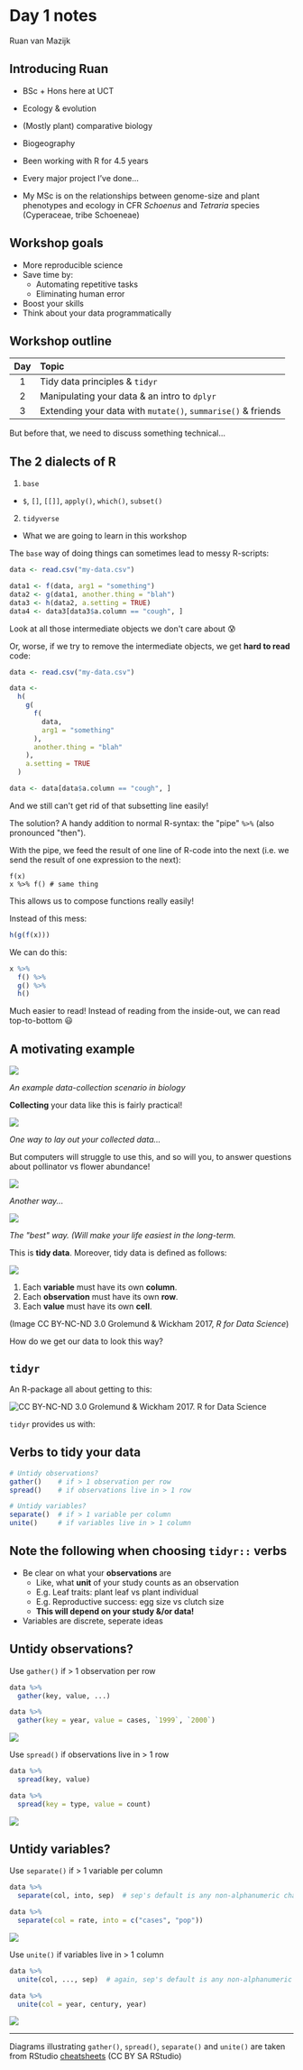 # Day 1 notes

Ruan van Mazijk

## Introducing Ruan

- BSc + Hons here at UCT

- Ecology & evolution
- (Mostly plant) comparative biology
- Biogeography

- Been working with R for 4.5 years
- Every major project I’ve done...

- My MSc is on the relationships between genome-size and plant phenotypes and ecology in CFR _Schoenus_ and _Tetraria_ species (Cyperaceae, tribe Schoeneae)

## Workshop goals

- More reproducible science
- Save time by:
  - Automating repetitive tasks
  - Eliminating human error
- Boost your skills
- Think about your data programmatically

## Workshop outline

| Day | Topic                                                        |
|:---:|:-------------------------------------------------------------|
| 1   | Tidy data principles & `tidyr`                               |
| 2   | Manipulating your data & an intro to `dplyr`                 |
| 3   | Extending your data with `mutate()`, `summarise()` & friends |

But before that, we need to discuss something technical...

## The 2 dialects of R

1. `base`
  - `$`, `[]`, `[[]]`, `apply()`, `which()`, `subset()`
2. `tidyverse`
  - What we are going to learn in this workshop

The `base` way of doing things can sometimes lead to messy R-scripts:

```r
data <- read.csv("my-data.csv")

data1 <- f(data, arg1 = "something")
data2 <- g(data1, another.thing = "blah")
data3 <- h(data2, a.setting = TRUE)
data4 <- data3[data3$a.column == "cough", ]
```

Look at all those intermediate objects we don't care about :cold_sweat:

Or, worse, if we try to remove the intermediate objects, we get **hard to read** code:

```r
data <- read.csv("my-data.csv")

data <-
  h(
    g(
      f(
        data,
        arg1 = "something"
      ),
      another.thing = "blah"
    ),
    a.setting = TRUE
  )

data <- data[data$a.column == "cough", ]
```

And we still can't get rid of that subsetting line easily!

The solution? A handy addition to normal R-syntax: the "pipe" `%>%` (also pronounced "then").

With the pipe, we feed the result of one line of R-code into the next (i.e. we send the result of one expression to the next):

```
f(x)
x %>% f() # same thing
```

This allows us to compose functions really easily!

Instead of this mess:

```r
h(g(f(x)))
```

We can do this:

```r
x %>%
  f() %>%
  g() %>%
  h()
```

Much easier to read! Instead of reading from the inside-out, we can read top-to-bottom :smiley:

## A motivating example

![](../images/example-data-collection.png)

_An example data-collection scenario in biology_

**Collecting** your data like this is fairly practical!

![](../images/example-data-layout-1.png)

_One way to lay out your collected data..._

But computers will struggle to use this, and so will you, to answer questions about pollinator vs flower abundance!

![](../images/example-data-layout-2.png)

_Another way..._

![](../images/example-data-layout-3.png)

_The "best" way. (Will make your life easiest in the long-term._

This is **tidy data**. Moreover, tidy data is defined as follows:

![](../images/tidy-1.png)

1. Each **variable** must have its own **column**.
2. Each **observation** must have its own **row**.
3. Each **value** must have its own **cell**.

(Image CC BY-NC-ND 3.0 Grolemund & Wickham 2017, _R for Data Science_)

How do we get our data to look this way?

## `tidyr`

An R-package all about getting to this:

![CC BY-NC-ND 3.0 Grolemund & Wickham 2017. _R for Data Science_](../images/tidy-1.png)

`tidyr` provides us with:

## Verbs to tidy your data

```r
# Untidy observations?
gather()    # if > 1 observation per row
spread()    # if observations live in > 1 row

# Untidy variables?
separate()  # if > 1 variable per column
unite()     # if variables live in > 1 column 
```

## Note the following when choosing `tidyr::` verbs

- Be clear on what your **observations** are
    - Like, what **unit** of your study counts as an observation
    - E.g. Leaf traits: plant leaf vs plant individual
    - E.g. Reproductive success: egg size vs clutch size
    - **This will depend on your study &/or data!**
- Variables are discrete, seperate ideas

## Untidy observations?

Use `gather()` if > 1 observation per row

```r
data %>%
  gather(key, value, ...)

data %>%
  gather(key = year, value = cases, `1999`, `2000`)
```

![](../images/gather-example.png)

Use `spread()` if observations live in > 1 row

```r
data %>%
  spread(key, value)

data %>%
  spread(key = type, value = count)
```

![](../images/spread-example.png)

## Untidy variables?

Use `separate()` if > 1 variable per column

```r
data %>%
  separate(col, into, sep)  # sep's default is any non-alphanumeric character

data %>%
  separate(col = rate, into = c("cases", "pop"))
```

![](../images/separate-example.png)

Use `unite()` if variables live in > 1 column

```r
data %>%
  unite(col, ..., sep)  # again, sep's default is any non-alphanumeric character

data %>%
  unite(col = year, century, year)
```

![](../images/unite-example.png)


***

Diagrams illustrating `gather()`, `spread()`, `separate()` and `unite()` are taken from RStudio [cheatsheets](https://www.rstudio.com/resources/cheatsheets/) (CC BY SA RStudio)